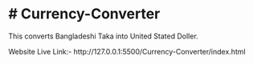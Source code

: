 <h1> # Currency-Converter</h1>

<p> This converts Bangladeshi Taka into  United Stated Doller.</p>



<p> Website Live Link:- http://127.0.0.1:5500/Currency-Converter/index.html </p>
